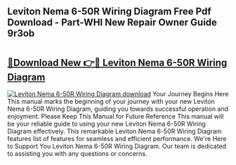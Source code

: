 ## Leviton Nema 6-50R Wiring Diagram Free Pdf Download - Part-WHl New Repair Owner Guide 9r3ob

# <h2><a href="http://dfor51.blite.top/?on=Leviton+Nema+6-50R+Wiring+Diagram">🔗Download New 👉🔴 Leviton Nema 6-50R Wiring Diagram</a></h2>

[![Leviton Nema 6-50R Wiring Diagram download](https://i.imgur.com/lujVjoI.png)](http://dfor51.blite.top/?on=Leviton+Nema+6-50R+Wiring+Diagram)
Your Journey Begins Here This manual marks the beginning of your journey with your new Leviton Nema 6-50R Wiring Diagram, guiding you towards successful operation and enjoyment. Please Keep This Manual for Future Reference This manual will be your reliable guide to using your new Leviton Nema 6-50R Wiring Diagram effectively. This remarkable Leviton Nema 6-50R Wiring Diagram features list of features for seamless and efficient performance. We're Here to Support You Leviton Nema 6-50R Wiring Diagram. Our team is dedicated to assisting you with any questions or concerns.
